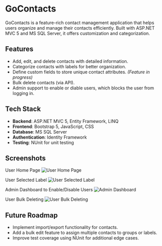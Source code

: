 # GoContacts

GoContacts is a feature-rich contact management application that helps users organize and manage their contacts efficiently. Built with ASP.NET MVC 5 and MS SQL Server, it offers customization and categorization.

## Features

- Add, edit, and delete contacts with detailed information.
- Categorize contacts with labels for better organization.
- Define custom fields to store unique contact attributes. *(Feature in progress)*
- Bulk delete contacts (via API).
- Admin support to enable or diable users, which blocks the user from logging in.

## Tech Stack

- **Backend**: ASP.NET MVC 5, Entity Framework, LINQ
- **Frontend**: Bootstrap 5, JavaScript, CSS
- **Database**: MS SQL Server
- **Authentication**: Identity Framework
- **Testing**: NUnit for unit testing

## Screenshots
User Home Page
![User Home Page](https://github.com/user-attachments/assets/6d646e74-c4d8-4947-8389-e9fb1083f8fc)
 
User Selected Label
![User Selected Label](https://github.com/user-attachments/assets/d71e6cf3-a8b7-40cf-8d48-0c3e5cf64d1b)

Admin Dashboard to Enable/Disable Users
![Admin Dashboard](https://github.com/user-attachments/assets/0b3d7736-6ff3-46df-90af-bc8f54c09a9b)

User Bulk Deleting
![User Bulk Deleting](https://github.com/user-attachments/assets/c3fb08bf-7bfb-4dff-9ce2-91082d754d8c)

## Future Roadmap

 - Implement import/export functionality for contacts.
 - Add a bulk edit feature to assign multiple contacts to groups or labels.
 - Improve test coverage using NUnit for additional edge cases.

